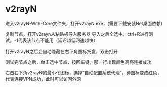 # v2rayN

进入v2rayN-With-Core文件夹，打开v2rayN.exe，(需要下载安装Net桌面依赖)

复制节点，打开v2rayn从粘贴板导入服务器
导入之后全选中，ctrl+R进行测试，-1代表该节点不能用（延迟越低网速越快）

打开v2rayN之后会自动隐藏在右下角图标托盘，双击打开

测试完节点之后，单击选中节点，按回车键，那一行出现颜色高亮连接成功

右击右下角v2rayN的最小化图标，选择“自动配置系统代理”，待图标变成红色，代表连接VPN成功，此时可以访问外网

